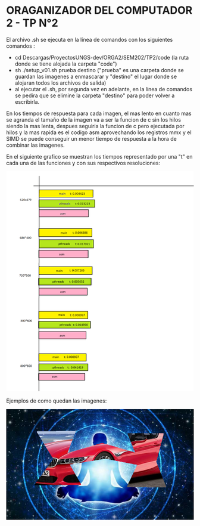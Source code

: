 # ORAGANIZADOR DEL COMPUTADOR 2 - TP N°2

El archivo .sh se ejecuta en la línea de comandos con los siguientes comandos : 
- cd Descargas/ProyectosUNGS-dev/ORGA2/SEM202/TP2/code (la ruta donde se tiene alojada la carpeta "code")
- sh ./setup_v01.sh prueba destino ("prueba" es una carpeta donde se guardan las imagenes a enmascarar y "destino" el lugar donde se alojaran todos los archivos de salida)
- al ejecutar el .sh, por segunda vez en adelante, en la línea de comandos se pedira que se elimine la carpeta "destino" para poder volver a escribirla.

En los tiempos de respuesta para cada imagen, el mas lento en cuanto mas se agranda el tamaño de la imagen va a ser la funcion de c sin los hilos siendo la mas lenta, despues seguiria la funcion de c pero ejecutada por hilos y la mas rapida es el codigo asm aprovechando los registros mmx y el SIMD se puede conseguir un menor tiempo de respuesta a la hora de combinar las imagenes.

En el siguiente grafico se muestran los tiempos representado por una "t" en cada una de las funciones y con sus respectivos resoluciones:

![Screenshot](Grafico.png)


Ejemplos de como quedan las imagenes:

![Screenshot](5img_0015.bmp)

